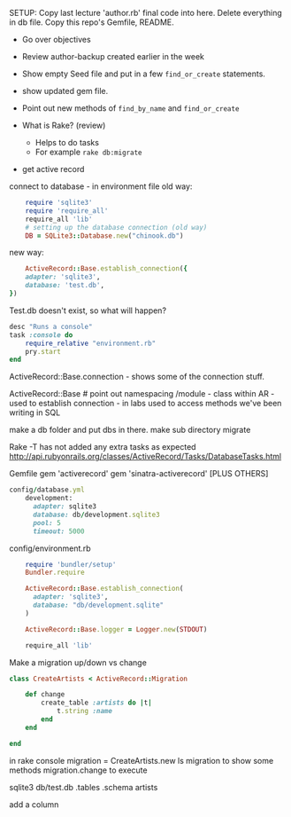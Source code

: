SETUP:  Copy last lecture 'author.rb' final code into here.  Delete everything in db file.  Copy this repo's Gemfile, README.


- Go over objectives

- Review author-backup created earlier in the week

- Show empty Seed file and put in a few `find_or_create` statements.  

- show updated gem file.
- Point out new methods of `find_by_name` and `find_or_create`
- What is Rake? (review)
    - Helps to do tasks
    - For example `rake db:migrate`

- get active record

connect to database
    - in environment file
    old way:
```rb
    require 'sqlite3'
    require 'require_all'
    require_all 'lib'
    # setting up the database connection (old way)
    DB = SQLite3::Database.new("chinook.db")
```

new way:

```rb
    ActiveRecord::Base.establish_connection({
    adapter: 'sqlite3',
    database: 'test.db', 
})
```

Test.db doesn't exist, so what will happen?

```rb
desc "Runs a console"
task :console do
    require_relative "environment.rb"
    pry.start
end
```

ActiveRecord::Base.connection - shows some of the connection stuff.

ActiveRecord::Base  # point out namespacing /module
    - class within AR
    - used to establish connection
    - in labs used to access methods we've been writing in SQL

make a db folder and put dbs in there.  make sub directory migrate

Rake -T has not added any extra tasks as expected
http://api.rubyonrails.org/classes/ActiveRecord/Tasks/DatabaseTasks.html  

Gemfile
    gem 'activerecord'
    gem 'sinatra-activerecord'
[PLUS OTHERS]

```rb
config/database.yml
    development:
      adapter: sqlite3
      database: db/development.sqlite3
      pool: 5
      timeout: 5000
```

config/environment.rb
```rb
    require 'bundler/setup'
    Bundler.require

    ActiveRecord::Base.establish_connection(
      adapter: 'sqlite3',
      database: "db/development.sqlite"
    )

    ActiveRecord::Base.logger = Logger.new(STDOUT)

    require_all 'lib'
```

Make a migration
    up/down vs change

```rb
class CreateArtists < ActiveRecord::Migration

    def change
        create_table :artists do |t|
            t.string :name
        end
    end

end
```

in rake console
    migration = CreateArtists.new
    ls migration to show some methods
    migration.change to execute

sqlite3 db/test.db
.tables
.schema artists

add a column
